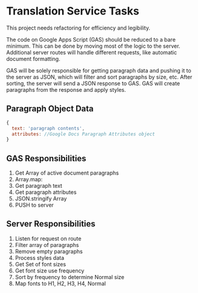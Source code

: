 # Translation Service Tasks

This project needs refactoring for efficiency and legibility.

The code on Google Apps Script (GAS) should be reduced to a bare minimum. This can be done by moving most of the logic to the server. Additional server routes will handle different requests, like automatic document formatting.

GAS will be solely responsible for getting paragraph data and pushing it to the server as JSON, which will filter and sort paragraphs by size, etc. After sorting, the server will send a JSON response to GAS. GAS will create paragraphs from the response and apply styles.

## Paragraph Object Data
```javascript
{
  text: 'paragraph contents',
  attributes: //Google Docs Paragraph Attributes object
}
```

## GAS Responsibilities
1. Get Array of active document paragraphs
1. Array.map:
  1. Get paragraph text
  1. Get paragraph attributes
1. JSON.stringify Array
1. PUSH to server

## Server Responsibilities
1. Listen for request on route
1. Filter array of paragraphs
  1. Remove empty paragraphs
1. Process styles data
  1. Get Set of font sizes
  1. Get font size use frequency
  1. Sort by frequency to determine Normal size
  1. Map fonts to H1, H2, H3, H4, Normal
